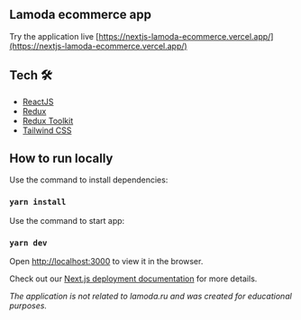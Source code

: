 ## Lamoda ecommerce app

Try the application live [https://nextjs-lamoda-ecommerce.vercel.app/](https://nextjs-lamoda-ecommerce.vercel.app/)

## Tech 🛠

- [ReactJS](https://reactjs.org/)
- [Redux](https://redux.js.org/)
- [Redux Toolkit](https://redux-toolkit.js.org/)
- [Tailwind CSS](https://tailwindcss.com/)

## How to run locally

Use the command to install dependencies:

### `yarn install`

Use the command to start app:

### `yarn dev`

Open [http://localhost:3000](http://localhost:3000) to view it in the browser.

Check out our [Next.js deployment documentation](https://nextjs.org/docs/deployment) for more details.

*The application is not related to lamoda.ru and was created for educational purposes.*

